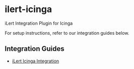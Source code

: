 # ilert-icinga

iLert Integration Plugin for Icinga

For setup instructions, refer to our integration guides below.

## Integration Guides
* [iLert Icinga Integration](https://docs.ilert.com/integrations/icinga)

